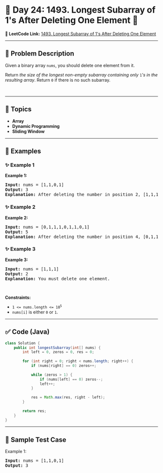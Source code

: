 # 📌 Day 24: 1493. Longest Subarray of 1's After Deleting One Element 🎯

**🔗 LeetCode Link:** [1493. Longest Subarray of 1's After Deleting One Element](https://leetcode.com/problems/longest-subarray-of-1s-after-deleting-one-element/)

---

## 🧩 Problem Description

<p>Given a binary array <code>nums</code>, you should delete one element from it.</p>

<p>Return <em>the size of the longest non-empty subarray containing only </em><code>1</code><em>&#39;s in the resulting array</em>. Return <code>0</code> if there is no such subarray.</p>

<p>&nbsp;</p>
<p><strong class="example">

---

## 🧠 Topics

- Array
- Dynamic Programming
- Sliding Window
---

## 🧩 Examples

### ✨ Example 1

Example 1:</strong></p>

<pre>
<strong>Input:</strong> nums = [1,1,0,1]
<strong>Output:</strong> 3
<strong>Explanation:</strong> After deleting the number in position 2, [1,1,1] contains 3 numbers with value of 1&#39;s.
</pre>

<p><strong class="example">

### ✨ Example 2

Example 2:</strong></p>

<pre>
<strong>Input:</strong> nums = [0,1,1,1,0,1,1,0,1]
<strong>Output:</strong> 5
<strong>Explanation:</strong> After deleting the number in position 4, [0,1,1,1,1,1,0,1] longest subarray with value of 1&#39;s is [1,1,1,1,1].
</pre>

<p><strong class="example">

### ✨ Example 3

Example 3:</strong></p>

<pre>
<strong>Input:</strong> nums = [1,1,1]
<strong>Output:</strong> 2
<strong>Explanation:</strong> You must delete one element.
</pre>

<p>&nbsp;</p>
<p><strong>Constraints:</strong></p>

<ul>
	<li><code>1 &lt;= nums.length &lt;= 10<sup>5</sup></code></li>
	<li><code>nums[i]</code> is either <code>0</code> or <code>1</code>.</li>
</ul>

---

## ✅ Code (Java)

```java
class Solution {
    public int longestSubarray(int[] nums) {
        int left = 0, zeros = 0, res = 0;
        
        for (int right = 0; right < nums.length; right++) {
            if (nums[right] == 0) zeros++;
            
            while (zeros > 1) {
                if (nums[left] == 0) zeros--;
                left++;
            }
            
            res = Math.max(res, right - left);
        }
        
        return res;
    }
}
```

---

## 🧪 Sample Test Case


Example 1:</strong></p>

<pre>
<strong>Input:</strong> nums = [1,1,0,1]
<strong>Output:</strong> 3
</pre>

<p><strong class="example">


